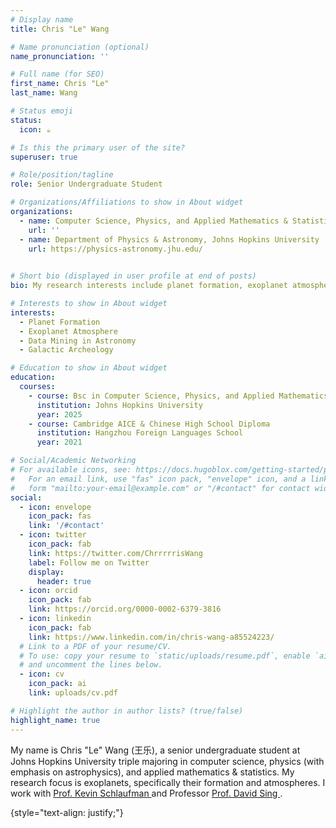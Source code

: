 ```yaml
---
# Display name
title: Chris "Le" Wang

# Name pronunciation (optional)
name_pronunciation: ''

# Full name (for SEO)
first_name: Chris "Le"
last_name: Wang

# Status emoji
status:
  icon: ☕️

# Is this the primary user of the site?
superuser: true

# Role/position/tagline
role: Senior Undergraduate Student

# Organizations/Affiliations to show in About widget
organizations:
  - name: Computer Science, Physics, and Applied Mathematics & Statistics
    url: ''
  - name: Department of Physics & Astronomy, Johns Hopkins University
    url: https://physics-astronomy.jhu.edu/
  

# Short bio (displayed in user profile at end of posts)
bio: My research interests include planet formation, exoplanet atmospheres, galactic archeology, and data mining in astronomy.

# Interests to show in About widget
interests:
  - Planet Formation
  - Exoplanet Atmosphere
  - Data Mining in Astronomy
  - Galactic Archeology

# Education to show in About widget
education:
  courses:
    - course: Bsc in Computer Science, Physics, and Applied Mathematics & Statistics
      institution: Johns Hopkins University
      year: 2025
    - course: Cambridge AICE & Chinese High School Diploma
      institution: Hangzhou Foreign Languages School
      year: 2021 

# Social/Academic Networking
# For available icons, see: https://docs.hugoblox.com/getting-started/page-builder/#icons
#   For an email link, use "fas" icon pack, "envelope" icon, and a link in the
#   form "mailto:your-email@example.com" or "/#contact" for contact widget.
social:
  - icon: envelope
    icon_pack: fas
    link: '/#contact'
  - icon: twitter
    icon_pack: fab
    link: https://twitter.com/ChrrrrrisWang
    label: Follow me on Twitter
    display:
      header: true
  - icon: orcid
    icon_pack: fab
    link: https://orcid.org/0000-0002-6379-3816
  - icon: linkedin
    icon_pack: fab
    link: https://www.linkedin.com/in/chris-wang-a85524223/
  # Link to a PDF of your resume/CV.
  # To use: copy your resume to `static/uploads/resume.pdf`, enable `ai` icons in `params.yaml`,
  # and uncomment the lines below.
  - icon: cv
    icon_pack: ai
    link: uploads/cv.pdf

# Highlight the author in author lists? (true/false)
highlight_name: true
---
```


My name is Chris "Le" Wang (王乐), a senior undergraduate student at Johns Hopkins University triple majoring in computer science, physics (with emphasis on astrophysics), and applied mathematics & statistics. My research focus is exoplanets, specifically their formation and atmospheres. I work with <a href="http://www.kevinschlaufman.com/">Prof. Kevin Schlaufman </a> and Professor <a href="https://physics-astronomy.jhu.edu/directory/david-sing/">Prof. David Sing </a>.

{style="text-align: justify;"}
